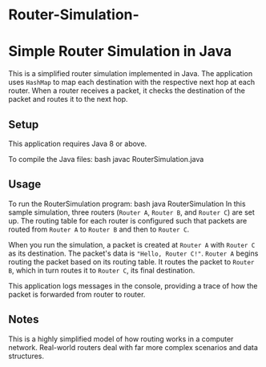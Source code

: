 # Router-Simulation-
# Simple Router Simulation in Java

This is a simplified router simulation implemented in Java. The application uses `HashMap` to map each destination with the respective next hop at each router. When a router receives a packet, it checks the destination of the packet and routes it to the next hop.

## Setup

This application requires Java 8 or above.

To compile the Java files:
bash
javac RouterSimulation.java
## Usage

To run the RouterSimulation program:
bash
java RouterSimulation
In this sample simulation, three routers (`Router A`, `Router B`, and `Router C`) are set up. The routing table for each router is configured such that packets are routed from `Router A` to `Router B` and then to `Router C`.

When you run the simulation, a packet is created at `Router A` with `Router C` as its destination. The packet's data is `"Hello, Router C!"`. `Router A` begins routing the packet based on its routing table. It routes the packet to `Router B`, which in turn routes it to `Router C`, its final destination.

This application logs messages in the console, providing a trace of how the packet is forwarded from router to router.

## Notes

This is a highly simplified model of how routing works in a computer network. Real-world routers deal with far more complex scenarios and data structures.
